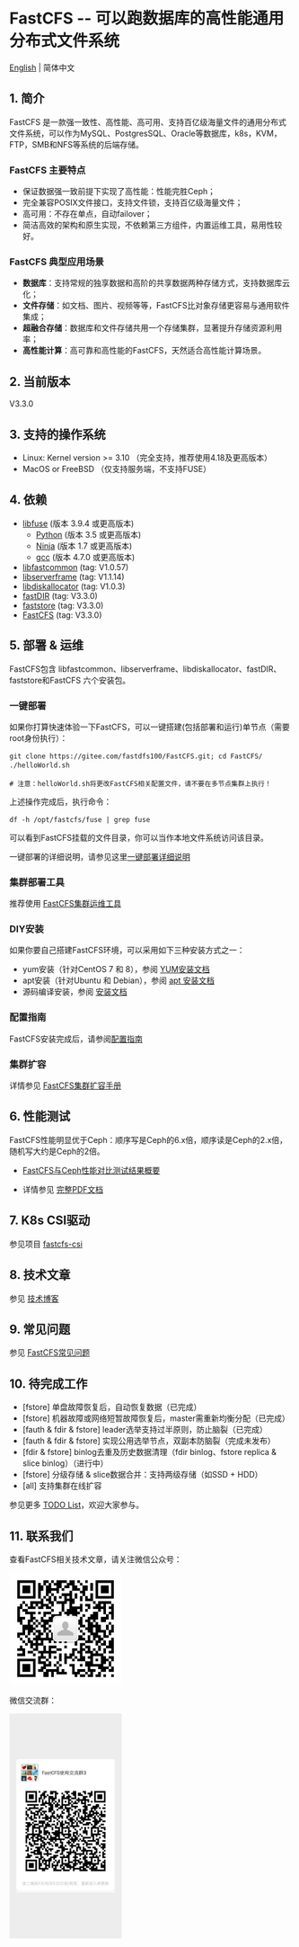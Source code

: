 # FastCFS -- 可以跑数据库的高性能通用分布式文件系统

[English](README.md) | 简体中文

## 1. 简介

FastCFS 是一款强一致性、高性能、高可用、支持百亿级海量文件的通用分布式文件系统，可以作为MySQL、PostgresSQL、Oracle等数据库，k8s，KVM，FTP，SMB和NFS等系统的后端存储。

### FastCFS 主要特点

* 保证数据强一致前提下实现了高性能：性能完胜Ceph；
* 完全兼容POSIX文件接口，支持文件锁，支持百亿级海量文件；
* 高可用：不存在单点，自动failover；
* 简洁高效的架构和原生实现，不依赖第三方组件，内置运维工具，易用性较好。

### FastCFS 典型应用场景

* **数据库**：支持常规的独享数据和高阶的共享数据两种存储方式，支持数据库云化；
* **文件存储**：如文档、图片、视频等等，FastCFS比对象存储更容易与通用软件集成；
* **超融合存储**：数据库和文件存储共用一个存储集群，显著提升存储资源利用率；
* **高性能计算**：高可靠和高性能的FastCFS，天然适合高性能计算场景。

## 2. 当前版本

V3.3.0

## 3. 支持的操作系统

* Linux: Kernel version >= 3.10 （完全支持，推荐使用4.18及更高版本）
* MacOS or FreeBSD  （仅支持服务端，不支持FUSE）

## 4. 依赖

* [libfuse](https://gitee.com/mirrors/libfuse) (版本 3.9.4 或更高版本)
    * [Python](https://python.org/) (版本 3.5 或更高版本)
    * [Ninja](https://ninja-build.org/) (版本 1.7 或更高版本)
    * [gcc](https://www.gnu.org/software/gcc/) (版本 4.7.0 或更高版本)
* [libfastcommon](https://gitee.com/fastdfs100/libfastcommon) (tag: V1.0.57)
* [libserverframe](https://gitee.com/fastdfs100/libserverframe) (tag: V1.1.14)
* [libdiskallocator](https://gitee.com/fastdfs100/libdiskallocator) (tag: V1.0.3)
* [fastDIR](https://gitee.com/fastdfs100/fastDIR) (tag: V3.3.0)
* [faststore](https://gitee.com/fastdfs100/faststore) (tag: V3.3.0)
* [FastCFS](https://gitee.com/fastdfs100/FastCFS) (tag: V3.3.0)

## 5. 部署 & 运维

FastCFS包含 libfastcommon、libserverframe、libdiskallocator、fastDIR、faststore和FastCFS 六个安装包。

### 一键部署

如果你打算快速体验一下FastCFS，可以一键搭建(包括部署和运行)单节点（需要root身份执行）：
```
git clone https://gitee.com/fastdfs100/FastCFS.git; cd FastCFS/
./helloWorld.sh

# 注意：helloWorld.sh将更改FastCFS相关配置文件，请不要在多节点集群上执行！
```

上述操作完成后，执行命令：
```
df -h /opt/fastcfs/fuse | grep fuse
```
可以看到FastCFS挂载的文件目录，你可以当作本地文件系统访问该目录。

一键部署的详细说明，请参见这里[一键部署详细说明](docs/Easy-install-detail-zh_CN.md)

### 集群部署工具

推荐使用 [FastCFS集群运维工具](docs/fcfs-ops-tool-zh_CN.md)

### DIY安装

如果你要自己搭建FastCFS环境，可以采用如下三种安装方式之一：

* yum安装（针对CentOS 7 和 8），参阅 [YUM安装文档](docs/YUMINSTALL-zh_CN.md)
* apt安装（针对Ubuntu 和 Debian），参阅 [apt 安装文档](docs/APT-INSTALL-zh_CN.md)
* 源码编译安装，参阅 [安装文档](docs/INSTALL-zh_CN.md)

### 配置指南

FastCFS安装完成后，请参阅[配置指南](docs/CONFIGURE-zh_CN.md)

### 集群扩容

详情参见 [FastCFS集群扩容手册](docs/cluster-expansion-zh_CN.md)

## 6. 性能测试

FastCFS性能明显优于Ceph：顺序写是Ceph的6.x倍，顺序读是Ceph的2.x倍，随机写大约是Ceph的2倍。

* [FastCFS与Ceph性能对比测试结果概要](docs/benchmark.md)

* 详情参见 [完整PDF文档](docs/benchmark-20210621.pdf)

## 7. K8s CSI驱动

参见项目 [fastcfs-csi](https://gitee.com/fastdfs100/fastcfs-csi)

## 8. 技术文章

参见 <a href="https://my.oschina.net/u/3334339" target="_blank">技术博客</a>

## 9. 常见问题

参见 [FastCFS常见问题](docs/FAQ-zh_CN.md)

## 10. 待完成工作

*  [fstore] 单盘故障恢复后，自动恢复数据（已完成）
*  [fstore] 机器故障或网络短暂故障恢复后，master需重新均衡分配（已完成）
*  [fauth & fdir & fstore] leader选举支持过半原则，防止脑裂（已完成）
*  [fauth & fdir & fstore] 实现公用选举节点，双副本防脑裂（完成未发布）
*  [fdir & fstore] binlog去重及历史数据清理（fdir binlog、fstore replica & slice binlog）（进行中）
*  [fstore] 分级存储 & slice数据合并：支持两级存储（如SSD + HDD）
*  [all] 支持集群在线扩容

参见更多 [TODO List](docs/TODO-zh_CN.md)，欢迎大家参与。

## 11. 联系我们

查看FastCFS相关技术文章，请关注微信公众号：

<img src="images/wechat_subscribe.jpg" width="200" alt="微信公众号">

微信交流群：

<img src="images/wechat_group.jpg" width="200" alt="微信交流群">

